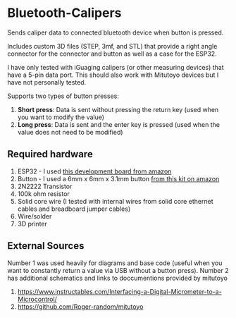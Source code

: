 # Bluetooth-Calipers

Sends caliper data to connected bluetooth device when button is pressed.

Includes custom 3D files (STEP, 3mf, and STL) that provide a right angle connector for the connector and button as well as a case for the ESP32. 

I have only tested with iGuaging calipers (or other measuring devices) that have a 5-pin data port. This should also work with Mitutoyo devices but I have not personally tested. 

Supports two types of button presses: 
1. **Short press**: Data is sent without pressing the return key (used when you want to modify the value)
2. **Long press**: Data is sent and the enter key is pressed (used when the value does not need to be modified)

## Required hardware
1. ESP32 - I used [this development board from amazon](https://www.amazon.com/HiLetgo-ESP-WROOM-32-Development-Microcontroller-Integrated/dp/B0718T232Z/ref=sr_1_4?crid=5GS42RL0ZTBY&keywords=esp32&qid=1653872753&sprefix=esp32%2Caps%2C75&sr=8-4)
2. Button - I used a 6mm x 6mm x 3.1mm button [from this kit on amazon](https://www.amazon.com/gp/product/B07LCBLB8N/ref=ppx_yo_dt_b_asin_title_o08_s00?ie=UTF8&psc=1)
3. 2N2222 Transistor 
4. 100k ohm resistor
5. Solid core wire (I tested with internal wires from solid core ethernet cables and breadboard jumper cables)
6. Wire/solder
7. 3D printer

## External Sources
Number 1 was used heavily for diagrams and base code (useful when you want to constantly return a value via USB without a button press). 
Number 2 has additional schematics and links to doccumentions provided by mitutoyo 

1. https://www.instructables.com/Interfacing-a-Digital-Micrometer-to-a-Microcontrol/
2. https://github.com/Roger-random/mitutoyo
